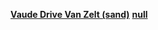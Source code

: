 [**Vaude Drive Van Zelt (sand)**](https://www.krusche-outdoor.de/tarps-zelte/autozelte-buszelte/vaude-drive-van-zelt-sand.html?gclid=CjwKCAjwv8qkBhAnEiwAkY-ahh0bUkOMzveRMsNJR1LWDEEfFx2z_M3e71edQSxXVQ31kTl0WMA7RRoC_vwQAvD_BwE)
[**null**](https://www.amazon.de/VAUDE-Fahrzeugzelt-Vorzelt-Andocken-Kastenwagen/dp/B00RK464JK/ref=pd_lutyp_d_ci_mcx_mr_typ_d_sccl_1_2/260-4361688-1823649?pd_rd_w=EsDaq&content-id=amzn1.sym.c383a3c5-2ea9-4a28-abc3-05fc632eb4b0&pf_rd_p=c383a3c5-2ea9-4a28-abc3-05fc632eb4b0&pf_rd_r=CXT8DXHF160CT2BJ7VBG&pd_rd_wg=zmeD2&pd_rd_r=bc64fd64-5d8d-44e0-b309-8a367c9f7c11&pd_rd_i=B00RK464JK&psc=1)